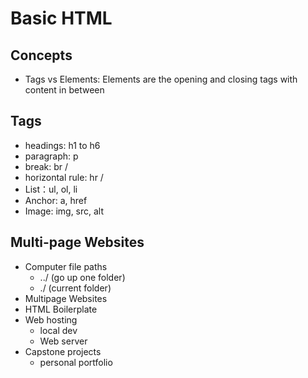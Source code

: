 # Basic HTML
## Concepts
- Tags vs Elements: Elements are the opening and closing tags with content in between

## Tags
- headings: h1 to h6
- paragraph: p
- break: br /
- horizontal rule: hr /
- List：ul, ol, li
- Anchor: a, href
- Image: img, src, alt

## Multi-page Websites
- Computer file paths
    - ../ (go up one folder)
    - ./ (current folder)
- Multipage Websites
- HTML Boilerplate
- Web hosting
    - local dev
    - Web server
- Capstone projects
    - personal portfolio

